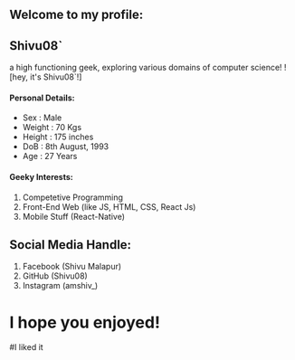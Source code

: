 ## Welcome to my profile:

## Shivu08`
a high functioning geek, exploring various domains of computer science!
![hey, it's Shivu08`!]

#### Personal Details:
- Sex    : Male
- Weight : 70 Kgs
- Height : 175 inches
- DoB    : 8th August, 1993
- Age    : 27 Years

#### Geeky Interests:
1. Competetive Programming
2. Front-End Web (like JS, HTML, CSS, React Js)
3. Mobile Stuff (React-Native)

## Social Media Handle:
1. Facebook (Shivu Malapur)
2. GitHub (Shivu08)
3. Instagram (amshiv_)

# I hope you enjoyed!
#I liked it
